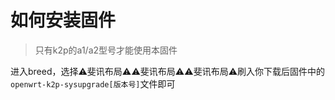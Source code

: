 # 如何安装固件

> 只有k2p的a1/a2型号才能使用本固件

进入breed，选择⚠️斐讯布局⚠️⚠️斐讯布局⚠️⚠️斐讯布局⚠️刷入你下载后固件中的`openwrt-k2p-sysupgrade[版本号]`文件即可
